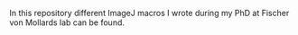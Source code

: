 In this repository different ImageJ macros I wrote during my PhD at Fischer von Mollards lab can be found.
